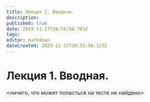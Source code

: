 ```yaml
---
title: Лекция 1. Вводная.
description: 
published: true
date: 2023-11-17T20:55:58.781Z
tags: 
editor: markdown
dateCreated: 2023-11-17T20:55:58.123Z
---
```


# Лекция 1. Вводная.

<ничего, что может попасться на тесте не найдено>